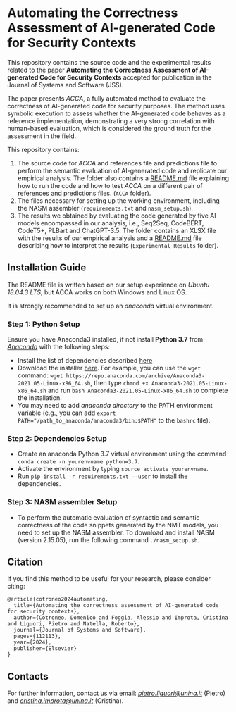 # Automating the Correctness Assessment of AI-generated Code for Security Contexts

This repository contains the source code and the experimental results related to the paper **Automating the Correctness Assessment of AI-generated Code for Security Contexts** accepted for publication in the Journal of Systems and Software (JSS). 

The paper presents *ACCA*, a fully automated method to evaluate the correctness of AI-generated code for security purposes. The method uses symbolic execution to assess whether the AI-generated code behaves as a reference implementation, demonstrating a very strong correlation with human-based evaluation, which is considered the ground truth for the assessment in the field.

This repository contains:
1. The source code for *ACCA* and references file and predictions file to perform the semantic evaluation of AI-generated code and replicate our empirical analysis. The folder also contains a [README.md](https://github.com/dessertlab/ACCA/blob/main/ACCA/README.md) file explaining how to run the code and how to test *ACCA* on a different pair of references and predictions files. (``ACCA`` folder).
2. The files necessary for setting up the working environment, including the NASM assembler (``requirements.txt`` and ``nasm_setup.sh``).
3. The results we obtained by evaluating the code generated by five AI models encompassed in our analysis, i.e., Seq2Seq, CodeBERT, CodeT5+, PLBart and ChatGPT-3.5. The folder contains an XLSX file with the results of our empirical analysis and a [README.md](https://github.com/dessertlab/ACCA/blob/main/Experimental%20Results/README.md) file describing how to interpret the results (``Experimental Results`` folder).


## Installation Guide

The README file is written based on our setup experience on *Ubuntu 18.04.3 LTS*, but ACCA works on both Windows and Linux OS. 

It is strongly recommended to set up an *anaconda* virtual environment. 

### Step 1: Python Setup

Ensure you have Anaconda3 installed, if not install **Python 3.7** from [*Anaconda*](https://www.anaconda.com) with the following steps:
* Install the list of dependencies described [here](https://docs.anaconda.com/anaconda/install/linux/)
* Download the installer [here](https://repo.anaconda.com/archive/). For example, you can use the `wget` command: `wget https://repo.anaconda.com/archive/Anaconda3-2021.05-Linux-x86_64.sh`, then type `chmod +x Anaconda3-2021.05-Linux-x86_64.sh` and run `bash Anaconda3-2021.05-Linux-x86_64.sh` to complete the installation.
* You may need to add *anaconda directory* to the PATH environment variable (e.g., you can add `export PATH="/path_to_anaconda/anaconda3/bin:$PATH"` to the `bashrc` file).

### Step 2: Dependencies Setup

* Create an anaconda Python 3.7 virtual environment using the command ``conda create -n yourenvname python=3.7``.  
* Activate the environment by typing ``source activate yourenvname``.
* Run ``pip install -r requirements.txt --user`` to install the dependencies.

### Step 3: NASM assembler Setup

* To perform the automatic evaluation of syntactic and semantic correctness of the code snippets generated by the NMT models, you need to set up the NASM assembler. To download and install NASM (version 2.15.05), run the following command `./nasm_setup.sh`.

## Citation

If you find this method to be useful for your research, please consider citing: 

```
@article{cotroneo2024automating,
  title={Automating the correctness assessment of AI-generated code for security contexts},
  author={Cotroneo, Domenico and Foggia, Alessio and Improta, Cristina and Liguori, Pietro and Natella, Roberto},
  journal={Journal of Systems and Software},
  pages={112113},
  year={2024},
  publisher={Elsevier}
}
```


## Contacts

For further information, contact us via email: *pietro.liguori@unina.it* (Pietro) and *cristina.improta@unina.it* (Cristina).